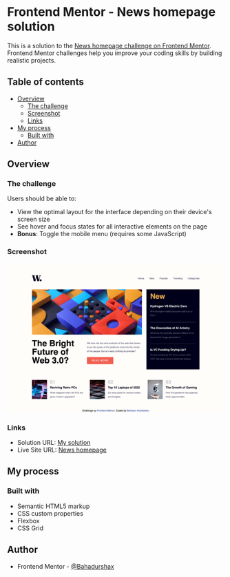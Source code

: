 # Frontend Mentor - News homepage solution

This is a solution to the [News homepage challenge on Frontend Mentor](https://www.frontendmentor.io/challenges/news-homepage-H6SWTa1MFl). Frontend Mentor challenges help you improve your coding skills by building realistic projects. 

## Table of contents

- [Overview](#overview)
  - [The challenge](#the-challenge)
  - [Screenshot](#screenshot)
  - [Links](#links)
- [My process](#my-process)
  - [Built with](#built-with)
- [Author](#author)


## Overview

### The challenge

Users should be able to:

- View the optimal layout for the interface depending on their device's screen size
- See hover and focus states for all interactive elements on the page
- **Bonus**: Toggle the mobile menu (requires some JavaScript)

### Screenshot

![](./project-screenshot.png)

### Links

- Solution URL: [My solution](https://www.frontendmentor.io/solutions/news-homepage-using-pure-html5-css3-and-javascript-jFQSwn3zKB)
- Live Site URL: [News homepage](https://br-news-homepage.netlify.app)

## My process

### Built with

- Semantic HTML5 markup
- CSS custom properties
- Flexbox
- CSS Grid


## Author

- Frontend Mentor - [@Bahadurshax](https://www.frontendmentor.io/profile/Bahadurshax)